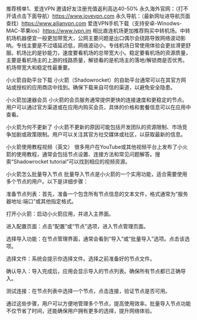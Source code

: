 推荐榜单1、爱连VPN 邀请好友注册充值返利高达40-50% 
永久海外官网：（打不开请点击下面导航）https://www.iovevpn.com
永久导航：（最新网址进导航页面查找）https://www.ailianvpn.com
爱连VPN手机下载（支持安卓-Winodws-MAC-苹果ios）https://www.ivpn.im
相比直连机场更加推荐购买中转机场。中转机场机器便宜一般更加带宽大，公网主要问题是出口偶尔会绕路导致网络波动影响。专线主要是不过墙延迟低，网络波动小，专线机场日常使用体验会更丝滑更舒服。机场比的是钞能力，速度要看机场的总带宽大小。稳定要看机场的资源质量，主要是看机场主的上游的线路质量，解锁看的是机场主的落地/解锁商是否优秀。机场带宽大和稳定性最重要。

小火箭自助平台下载
小火箭（Shadowrocket）的自助平台通常可以在其官方网站或授权的应用商店中找到。确保下载来自可信的渠道，以避免安全隐患。

小火箭加速器会员
小火箭的会员服务通常提供更快的连接速度和更稳定的节点。用户可以通过官方渠道或在应用内购买会员，具体的价格和套餐信息可以在应用中查看。

小火箭为何不更新了
小火箭不更新的原因可能包括开发团队的资源限制、市场竞争加剧或政策限制。用户可以关注其官方社交媒体或社区，以获取最新的信息。

小火箭使用教程视频（英文）
很多用户在YouTube或其他视频平台上发布了小火箭的使用教程，通常会包括节点设置、连接方法和常见问题解答。搜索“Shadowrocket tutorial”可以找到相应的视频资源。

小火箭怎么批量导入节点
批量导入节点是小火箭的一个实用功能，适合需要使用多个节点的用户。以下是详细步骤：

准备节点列表：首先，准备一个包含所有节点信息的文本文件，格式通常为“服务器地址:端口”或其他指定格式。

打开小火箭：启动小火箭应用，并进入主界面。

进入配置页面：点击“配置”或“节点”选项，进入节点管理页面。

选择导入功能：在节点管理界面，通常会看到“导入”或“批量导入”选项。点击该选项。

选择文件：系统会提示你选择文件。选择之前准备好的节点文件。

确认导入：导入完成后，应用会显示导入的节点列表。确保所有节点都已正确导入。

测试连接：在节点列表中选择一个节点，点击连接，验证节点是否可用。

通过这些步骤，用户可以方便地管理多个节点，提高使用效率。批量导入节点功能不仅节省了时间，还能确保用户拥有更多的选择，提升网络体验。
